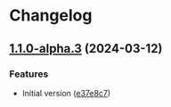 # Changelog

## [1.1.0-alpha.3](https://github.com/flovogt/test-lib-rp-sp/compare/sam-lib-v1.0.0-alpha.3...sam-lib-v1.1.0-alpha.3) (2024-03-12)


### Features

* Initial version ([e37e8c7](https://github.com/flovogt/test-lib-rp-sp/commit/e37e8c7dd729bae4d9915e97733d98f20678a6c2))
